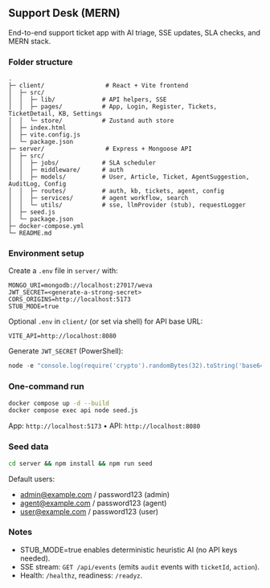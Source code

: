 ## Support Desk (MERN)

End-to-end support ticket app with AI triage, SSE updates, SLA checks, and MERN stack.

### Folder structure
```
.
├─ client/                 # React + Vite frontend
│  ├─ src/
│  │  ├─ lib/             # API helpers, SSE
│  │  ├─ pages/           # App, Login, Register, Tickets, TicketDetail, KB, Settings
│  │  └─ store/           # Zustand auth store
│  ├─ index.html
│  ├─ vite.config.js
│  └─ package.json
├─ server/                 # Express + Mongoose API
│  ├─ src/
│  │  ├─ jobs/            # SLA scheduler
│  │  ├─ middleware/      # auth
│  │  ├─ models/          # User, Article, Ticket, AgentSuggestion, AuditLog, Config
│  │  ├─ routes/          # auth, kb, tickets, agent, config
│  │  ├─ services/        # agent workflow, search
│  │  └─ utils/           # sse, llmProvider (stub), requestLogger
│  ├─ seed.js
│  └─ package.json
├─ docker-compose.yml
└─ README.md
```

### Environment setup

Create a `.env` file in `server/` with:
```
MONGO_URI=mongodb://localhost:27017/weva
JWT_SECRET=<generate-a-strong-secret>
CORS_ORIGINS=http://localhost:5173
STUB_MODE=true
```

Optional `.env` in `client/` (or set via shell) for API base URL:
```
VITE_API=http://localhost:8080
```

Generate `JWT_SECRET` (PowerShell):
```powershell
node -e "console.log(require('crypto').randomBytes(32).toString('base64'))"
```

### One-command run
```bash
docker compose up -d --build
docker compose exec api node seed.js
```
App: `http://localhost:5173` • API: `http://localhost:8080`

### Seed data
```bash
cd server && npm install && npm run seed
```

Default users:
- admin@example.com / password123 (admin)
- agent@example.com / password123 (agent)
- user@example.com / password123 (user)

### Notes
- STUB_MODE=true enables deterministic heuristic AI (no API keys needed).
- SSE stream: `GET /api/events` (emits `audit` events with `ticketId`, `action`).
- Health: `/healthz`, readiness: `/readyz`.


